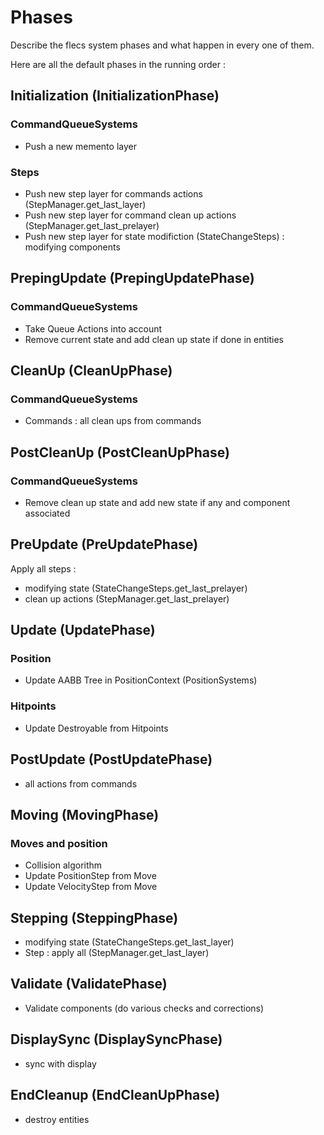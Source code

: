 # Phases

Describe the flecs system phases and what happen in every one of them.

Here are all the default phases in the running order :

## Initialization (InitializationPhase)

### CommandQueueSystems

- Push a new memento layer

### Steps

- Push new step layer for commands actions (StepManager.get_last_layer)
- Push new step layer for command clean up actions (StepManager.get_last_prelayer)
- Push new step layer for state modifiction (StateChangeSteps) : modifying components

## PrepingUpdate (PrepingUpdatePhase)

### CommandQueueSystems

- Take Queue Actions into account
- Remove current state and add clean up state if done  in entities

## CleanUp (CleanUpPhase)

### CommandQueueSystems

- Commands : all clean ups from commands

## PostCleanUp (PostCleanUpPhase)

### CommandQueueSystems

- Remove clean up state and add new state if any and component associated

## PreUpdate (PreUpdatePhase)

Apply all steps :
- modifying state (StateChangeSteps.get_last_prelayer)
- clean up actions (StepManager.get_last_prelayer)

## Update (UpdatePhase)

### Position

- Update AABB Tree in PositionContext (PositionSystems)

### Hitpoints

- Update Destroyable from Hitpoints

## PostUpdate (PostUpdatePhase)

- all actions from commands

## Moving (MovingPhase)

### Moves and position

- Collision algorithm
- Update PositionStep from Move
- Update VelocityStep from Move

## Stepping (SteppingPhase)

- modifying state (StateChangeSteps.get_last_layer)
- Step : apply all (StepManager.get_last_layer)

## Validate (ValidatePhase)

- Validate components (do various checks and corrections)

## DisplaySync (DisplaySyncPhase)

- sync with display

## EndCleanup (EndCleanUpPhase)

- destroy entities
